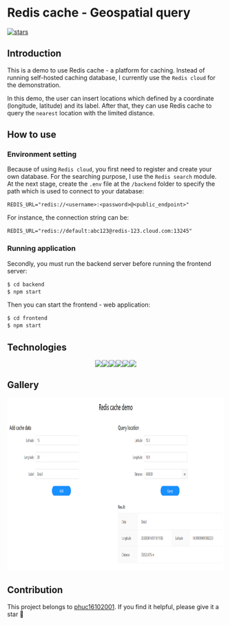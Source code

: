 # Redis cache - Geospatial query

[![stars](https://custom-icon-badges.herokuapp.com/github/stars/phuc16102001/redis-nearest-location?logo=star)](https://github.com/phuc16102001/redis-demo/stargazers "stars")

## Introduction

This is a demo to use Redis cache - a platform for caching. Instead of running self-hosted caching database, I currently use the `Redis cloud` for the demonstration.

In this demo, the user can insert locations which defined by a coordinate (longitude, latitude) and its label. After that, they can use Redis cache to query the `nearest` location with the limited distance.

## How to use

### Environment setting

Because of using `Redis cloud`, you first need to register and create your own database. For the searching purpose, I use the `Redis search` module. At the next stage, create the `.env` file at the `/backend` folder to specify the path which is used to connect to your database:

```
REDIS_URL="redis://<username>:<password>@<public_endpoint>"
```

For instance, the connection string can be:

```
REDIS_URL="redis://default:abc123@redis-123.cloud.com:13245"
```

### Running application

Secondly, you must run the backend server before running the frontend server:

```bash
$ cd backend
$ npm start
```

Then you can start the frontend - web application:

```bash
$ cd frontend
$ npm start
```

## Technologies

<div style="display: flex; justify-content: center" >
  <img src="https://img.shields.io/badge/React-20232A?style=for-the-badge&logo=react&logoColor=61DAFB">
  <img src="https://img.shields.io/badge/redis-%23DD0031.svg?&style=for-the-badge&logo=redis&logoColor=white">
  <img src="https://img.shields.io/badge/Express.js-404D59?style=for-the-badge">
  <img src="https://img.shields.io/badge/Node.js-43853D?style=for-the-badge&logo=node.js&logoColor=white">
  <img src="https://img.shields.io/badge/Node.js-43853D?style=for-the-badge&logo=node.js&logoColor=white">
  <img src="https://img.shields.io/badge/Node.js-43853D?style=for-the-badge&logo=node.js&logoColor=white">
</div>

## Gallery

<p align="center">
  <img src="./res/gallery.png" height="400" width="900" />
</p>

## Contribution

This project belongs to [phuc16102001](https://github.com/phuc16102001). If you find it helpful, please give it a star 🌟
